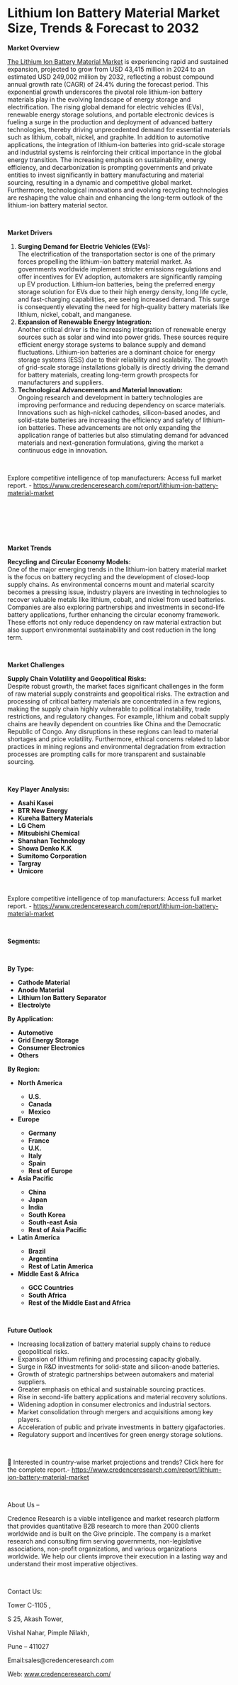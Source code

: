 # Lithium Ion Battery Material Market Size, Trends & Forecast to 2032


<p><strong>Market Overview</strong></p>
<p><a href="https://www.credenceresearch.com/report/lithium-ion-battery-material-market">The Lithium Ion Battery Material Market</a> is experiencing rapid and sustained expansion, projected to grow from USD 43,415 million in 2024 to an estimated USD 249,002 million by 2032, reflecting a robust compound annual growth rate (CAGR) of 24.4% during the forecast period. This exponential growth underscores the pivotal role lithium-ion battery materials play in the evolving landscape of energy storage and electrification. The rising global demand for electric vehicles (EVs), renewable energy storage solutions, and portable electronic devices is fueling a surge in the production and deployment of advanced battery technologies, thereby driving unprecedented demand for essential materials such as lithium, cobalt, nickel, and graphite. In addition to automotive applications, the integration of lithium-ion batteries into grid-scale storage and industrial systems is reinforcing their critical importance in the global energy transition. The increasing emphasis on sustainability, energy efficiency, and decarbonization is prompting governments and private entities to invest significantly in battery manufacturing and material sourcing, resulting in a dynamic and competitive global market. Furthermore, technological innovations and evolving recycling technologies are reshaping the value chain and enhancing the long-term outlook of the lithium-ion battery material sector.</p>
<p><strong>&nbsp;</strong></p>
<p><strong>Market Drivers</strong></p>
<ol>
<li><strong> Surging Demand for Electric Vehicles (EVs):</strong><br data-start="1496" data-end="1499" /> The electrification of the transportation sector is one of the primary forces propelling the lithium-ion battery material market. As governments worldwide implement stricter emissions regulations and offer incentives for EV adoption, automakers are significantly ramping up EV production. Lithium-ion batteries, being the preferred energy storage solution for EVs due to their high energy density, long life cycle, and fast-charging capabilities, are seeing increased demand. This surge is consequently elevating the need for high-quality battery materials like lithium, nickel, cobalt, and manganese.</li>
<li data-start="2102" data-end="2672"><strong data-start="2102" data-end="2151"> Expansion of Renewable Energy Integration:</strong><br data-start="2151" data-end="2154" /> Another critical driver is the increasing integration of renewable energy sources such as solar and wind into power grids. These sources require efficient energy storage systems to balance supply and demand fluctuations. Lithium-ion batteries are a dominant choice for energy storage systems (ESS) due to their reliability and scalability. The growth of grid-scale storage installations globally is directly driving the demand for battery materials, creating long-term growth prospects for manufacturers and suppliers.</li>
<li data-start="2674" data-end="3232"><strong data-start="2674" data-end="2732"> Technological Advancements and Material Innovation:</strong><br data-start="2732" data-end="2735" /> Ongoing research and development in battery technologies are improving performance and reducing dependency on scarce materials. Innovations such as high-nickel cathodes, silicon-based anodes, and solid-state batteries are increasing the efficiency and safety of lithium-ion batteries. These advancements are not only expanding the application range of batteries but also stimulating demand for advanced materials and next-generation formulations, giving the market a continuous edge in innovation.</li>
</ol>
<p><strong>&nbsp;</strong></p>
<p>Explore competitive intelligence of top manufacturers: Access full market report. - <a href="https://www.credenceresearch.com/report/lithium-ion-battery-material-market">https://www.credenceresearch.com/report/lithium-ion-battery-material-market</a></p>
<p>&nbsp;</p>
<p><strong>&nbsp;</strong></p>
<p><strong>&nbsp;</strong></p>
<p><strong>Market Trends</strong></p>
<p><strong>Recycling and Circular Economy Models:</strong><br data-start="3339" data-end="3342" /> One of the major emerging trends in the lithium-ion battery material market is the focus on battery recycling and the development of closed-loop supply chains. As environmental concerns mount and material scarcity becomes a pressing issue, industry players are investing in technologies to recover valuable metals like lithium, cobalt, and nickel from used batteries. Companies are also exploring partnerships and investments in second-life battery applications, further enhancing the circular economy framework. These efforts not only reduce dependency on raw material extraction but also support environmental sustainability and cost reduction in the long term.</p>
<p><strong>&nbsp;</strong></p>
<p><strong>Market Challenges</strong></p>
<p><strong>Supply Chain Volatility and Geopolitical Risks:</strong><br /> Despite robust growth, the market faces significant challenges in the form of raw material supply constraints and geopolitical risks. The extraction and processing of critical battery materials are concentrated in a few regions, making the supply chain highly vulnerable to political instability, trade restrictions, and regulatory changes. For example, lithium and cobalt supply chains are heavily dependent on countries like China and the Democratic Republic of Congo. Any disruptions in these regions can lead to material shortages and price volatility. Furthermore, ethical concerns related to labor practices in mining regions and environmental degradation from extraction processes are prompting calls for more transparent and sustainable sourcing.</p>
<p><strong>&nbsp;</strong></p>
<p><strong>Key Player Analysis:</strong></p>
<ul>
<li><strong>Asahi Kasei</strong></li>
<li><strong>BTR New Energy</strong></li>
<li><strong>Kureha Battery Materials</strong></li>
<li><strong>LG Chem</strong></li>
<li><strong>Mitsubishi Chemical</strong></li>
<li><strong>Shanshan Technology</strong></li>
<li><strong>Showa Denko K.K</strong></li>
<li><strong>Sumitomo Corporation</strong></li>
<li><strong>Targray</strong></li>
<li><strong>Umicore</strong></li>
</ul>
<p><strong>&nbsp;</strong></p>
<p>Explore competitive intelligence of top manufacturers: Access full market report. - <a href="https://www.credenceresearch.com/report/lithium-ion-battery-material-market">https://www.credenceresearch.com/report/lithium-ion-battery-material-market</a></p>
<p><strong>&nbsp;</strong></p>
<p><strong>Segments:</strong></p>
<p><strong>&nbsp;</strong></p>
<p><strong>By Type:</strong></p>
<ul>
<li><strong>Cathode Material</strong></li>
<li><strong>Anode Material</strong></li>
<li><strong>Lithium Ion Battery Separator</strong></li>
<li><strong>Electrolyte</strong></li>
</ul>
<p><strong>By Application:</strong></p>
<ul>
<li><strong>Automotive</strong></li>
<li><strong>Grid Energy Storage</strong></li>
<li><strong>Consumer Electronics</strong></li>
<li><strong>Others</strong></li>
</ul>
<p><strong>By Region:</strong></p>
<ul>
<li><strong>North America</strong></li>
<ul>
<li><strong>U.S.</strong></li>
<li><strong>Canada</strong></li>
<li><strong>Mexico</strong></li>
</ul>
<li><strong>Europe</strong></li>
<ul>
<li><strong>Germany</strong></li>
<li><strong>France</strong></li>
<li><strong>U.K.</strong></li>
<li><strong>Italy</strong></li>
<li><strong>Spain</strong></li>
<li><strong>Rest of Europe</strong></li>
</ul>
<li><strong>Asia Pacific</strong></li>
<ul>
<li><strong>China</strong></li>
<li><strong>Japan</strong></li>
<li><strong>India</strong></li>
<li><strong>South Korea</strong></li>
<li><strong>South-east Asia</strong></li>
<li><strong>Rest of Asia Pacific</strong></li>
</ul>
<li><strong>Latin America</strong></li>
<ul>
<li><strong>Brazil</strong></li>
<li><strong>Argentina</strong></li>
<li><strong>Rest of Latin America</strong></li>
</ul>
<li><strong>Middle East &amp; Africa</strong></li>
<ul>
<li><strong>GCC Countries</strong></li>
<li><strong>South Africa</strong></li>
<li><strong>Rest of the Middle East and Africa</strong></li>
</ul>
</ul>
<p><strong>&nbsp;</strong></p>
<p><strong>Future Outlook </strong></p>
<ul>
<li>Increasing localization of battery material supply chains to reduce geopolitical risks.</li>
<li>Expansion of lithium refining and processing capacity globally.</li>
<li>Surge in R&amp;D investments for solid-state and silicon-anode batteries.</li>
<li>Growth of strategic partnerships between automakers and material suppliers.</li>
<li>Greater emphasis on ethical and sustainable sourcing practices.</li>
<li>Rise in second-life battery applications and material recovery solutions.</li>
<li>Widening adoption in consumer electronics and industrial sectors.</li>
<li>Market consolidation through mergers and acquisitions among key players.</li>
<li>Acceleration of public and private investments in battery gigafactories.</li>
<li>Regulatory support and incentives for green energy storage solutions.</li>
</ul>
<p><strong>&nbsp;</strong></p>
<p>📌 Interested in country-wise market projections and trends? Click here for the complete report.- <a href="https://www.credenceresearch.com/report/lithium-ion-battery-material-market">https://www.credenceresearch.com/report/lithium-ion-battery-material-market</a></p>
<p>&nbsp;</p>
<p>About Us &ndash;</p>
<p>Credence Research is a viable intelligence and market research platform that provides quantitative B2B research to more than 2000 clients worldwide and is built on the Give principle. The company is a market research and consulting firm serving governments, non-legislative associations, non-profit organizations, and various organizations worldwide. We help our clients improve their execution in a lasting way and understand their most imperative objectives.</p>
<p>&nbsp;</p>
<p>Contact Us:</p>
<p>Tower C-1105 ,</p>
<p>S 25, Akash Tower,</p>
<p>Vishal Nahar, Pimple Nilakh,</p>
<p>Pune &ndash; 411027</p>
<p>Email:sales@credenceresearch.com</p>
<p>Web: <a href="http://www.credenceresearch.com/">www.credenceresearch.com/</a></p>
<p><strong>&nbsp;</strong></p>
